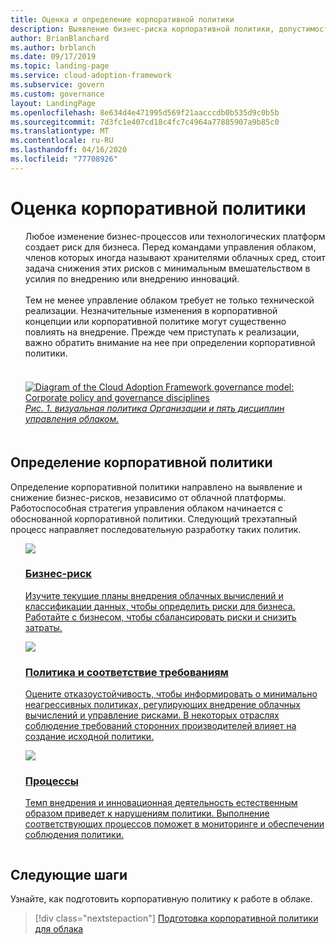 ```yaml
---
title: Оценка и определение корпоративной политики
description: Выявление бизнес-риска корпоративной политики, допустимости рисков и процессов политики и соответствия требованиям в рамках стратегии управления облаком.
author: BrianBlanchard
ms.author: brblanch
ms.date: 09/17/2019
ms.topic: landing-page
ms.service: cloud-adoption-framework
ms.subservice: govern
ms.custom: governance
layout: LandingPage
ms.openlocfilehash: 8e634d4e471995d569f21aacccdb0b535d9c0b5b
ms.sourcegitcommit: 7d3fc1e407cd18c4fc7c4964a77885907a9b85c0
ms.translationtype: MT
ms.contentlocale: ru-RU
ms.lasthandoff: 04/16/2020
ms.locfileid: "77708926"
---
```

# <a name="evaluate-corporate-policy"></a>Оценка корпоративной политики

<!-- markdownlint-disable MD033 -->

<ul class="panelContent cardsI">
<li style="display: flex; flex-direction: column;">
    <div class="cardSize">
        <div class="cardPadding" style="padding-bottom:10px;">
            <div class="card" style="padding-bottom:10px;">
                <div class="cardText" style="padding-left:0px;">
Любое изменение бизнес-процессов или технологических платформ создает риск для бизнеса. Перед командами управления облаком, членов которых иногда называют хранителями облачных сред, стоит задача снижения этих рисков с минимальным вмешательством в усилия по внедрению или внедрению инноваций.<br/><br/>Тем не менее управление облаком требует не только технической реализации. Незначительные изменения в корпоративной концепции или корпоративной политике могут существенно повлиять на внедрение. Прежде чем приступать к реализации, важно обратить внимание на нее при определении корпоративной политики.<br/><br/>
                </div>
            </div>
        </div>
    </div>
</li>
<li style="display: flex; flex-direction: column;">
    <a href="../_images/operational-transformation-govern-highres.png" style="display: flex; flex-direction: column; flex: 1 0 auto;">
        <div class="cardSize">
            <div class="cardPadding" style="padding-bottom:10px;">
                <div class="card" style="padding-bottom:10px;">
                    <div class="cardText" style="padding-left:0px;">
<img src="../_images/operational-transformation-govern-highres.png" alt="Diagram of the Cloud Adoption Framework governance model: Corporate policy and governance disciplines">
<br/>
<i>Рис. 1. визуальная политика Организации и пять дисциплин управления облаком.</i>
                    </div>
                </div>
            </div>
        </div>
    </a>
</li>
</ul>

<!-- markdownlint-enable MD033 -->

## <a name="define-corporate-policy"></a>Определение корпоративной политики

Определение корпоративной политики направлено на выявление и снижение бизнес-рисков, независимо от облачной платформы. Работоспособная стратегия управления облаком начинается с обоснованной корпоративной политики. Следующий трехэтапный процесс направляет последовательную разработку таких политик.

<!-- markdownlint-disable MD033 -->

<ul class="panelContent cardsF">
<li style="display: flex; flex-direction: column;">
    <a href="./policy-compliance/business-risk.md" style="display: flex; flex-direction: column; flex: 1 0 auto;">
        <div class="cardSize" style="flex: 1 0 auto; display: flex;">
            <div class="cardPadding" style="display: flex;">
                <div class="card">
                    <div class="cardImageOuter">
                        <div class="cardImage">
                            <img src="../_images/govern/business-risk.png" class="x-hidden-focus"/>
                        </div>
                    </div>
                    <div class="cardText">
                        <h3>Бизнес-риск</h3>
                        <p>Изучите текущие планы внедрения облачных вычислений и классификации данных, чтобы определить риски для бизнеса. Работайте с бизнесом, чтобы сбалансировать риски и снизить затраты.</p>
                    </div>
                </div>
            </div>
        </div>
    </a>
</li>
<li style="display: flex; flex-direction: column;">
    <a href="./policy-compliance/policy-definition.md" style="display: flex; flex-direction: column; flex: 1 0 auto;">
        <div class="cardSize" style="flex: 1 0 auto; display: flex;">
            <div class="cardPadding" style="display: flex;">
                <div class="card">
                    <div class="cardImageOuter">
                        <div class="cardImage">
                            <img src="../_images/govern/corporate-policy.png" class="x-hidden-focus"/>
                        </div>
                    </div>
                    <div class="cardText">
                        <h3>Политика и соответствие требованиям</h3>
                        <p>Оцените отказоустойчивость, чтобы информировать о минимально неагрессивных политиках, регулирующих внедрение облачных вычислений и управление рисками. В некоторых отраслях соблюдение требований сторонних производителей влияет на создание исходной политики.</p>
                    </div>
                </div>
            </div>
        </div>
    </a>
</li>
<li style="display: flex; flex-direction: column;">
    <a href="./policy-compliance/processes.md" style="display: flex; flex-direction: column; flex: 1 0 auto;">
        <div class="cardSize" style="flex: 1 0 auto; display: flex;">
            <div class="cardPadding" style="display: flex;">
                <div class="card">
                    <div class="cardImageOuter">
                        <div class="cardImage">
                            <img src="../_images/govern/enforcement.png" class="x-hidden-focus"/>
                        </div>
                    </div>
                    <div class="cardText">
                        <h3>Процессы</h3>
                        <p>Темп внедрения и инновационная деятельность естественным образом приведет к нарушениям политики. Выполнение соответствующих процессов поможет в мониторинге и обеспечении соблюдения политики.</p>
                    </div>
                </div>
            </div>
        </div>
    </a>
</li>
</ul>

<!-- markdownlint-enable MD033 -->

## <a name="next-steps"></a>Следующие шаги

Узнайте, как подготовить корпоративную политику к работе в облаке.

> [!div class="nextstepaction"]
> [Подготовка корпоративной политики для облака](./policy-compliance/index.md)
